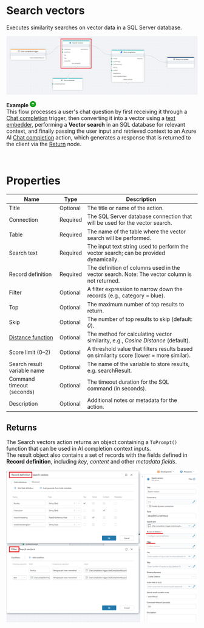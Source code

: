 # Search vectors
Executes similarity searches on vector data in a SQL Server database.



![img](../../../../images/flow/sql-vector-search.png)


**Example** ![img](../../../../images/strz.jpg)  
This flow processes a user's chat question by first receiving it through a [Chat completion](../../triggers/ai/chat-completion-trigger.md) trigger, then converting it into a vector using a [text embedder](../azure-ai/text-embedder.md), performing a **Vector search** in an SQL database for relevant context, and finally passing the user input and retrieved context to an Azure AI [Chat completion](../azure-ai/chat-completion.md) action, which generates a response that is returned to the client via the [Return](../built-in/return.md) node.

</br>

# Properties

| Name                         | Type      | Description                                                                                      | 
|------------------------------|-----------|--------------------------------------------------------------------------------------------------|
| Title                        | Optional  | The title or name of the action. |
| Connection                   | Required  | The SQL Server database connection that will be used for the vector search. |
| Table                        | Required  | The name of the table where the vector search will be performed. |
| Search text                  | Required  | The input text string used to perform the vector search; can be provided dynamically. |
| Record definition            | Required  | The definition of columns used in the vector search. Note: The vector column is not returned. |
| Filter                       | Optional  | A filter expression to narrow down the records (e.g., category = blue). |
| Top                          | Optional  | The maximum number of top results to return. |
| Skip                         | Optional  | The number of top results to skip (default: *0*). |
| [Distance function](https://learn.microsoft.com/en-us/azure/cosmos-db/gen-ai/distance-functions) | Optional  |  The method for calculating vector similarity, e.g., *Cosine Distance* (default). |
| Score limit (0–2)            | Optional  | A threshold value that filters results based on similarity score (lower = more similar). |
| Search result variable name  | Optional  | The name of the variable to store results, e.g. searchResult. |
| Command timeout (seconds)    | Optional  | The timeout duration for the SQL command (in seconds). |
| Description                  | Optional  | Additional notes or metadata for the action. |

## Returns 

The Search vectors action returns an object containing a `ToPrompt()` function that can be used in AI completion context inputs.  
The result object also contains a set of records with the fields defined in **Record definition**, including *key*, *content* and other *metadata fields*. 


![img](../../../../images/flow/sql-vector-search1.png)